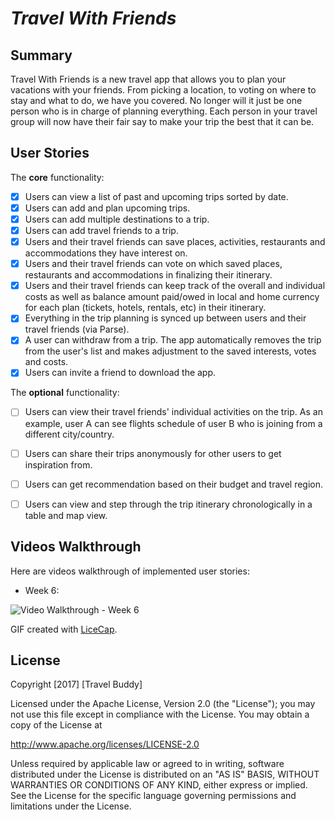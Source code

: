 # *Travel With Friends*

## Summary
Travel With Friends is a new travel app that allows you to plan your vacations with your friends. From picking a location, to voting on where to stay and what to do, we have you covered. No longer will it just be one person who is in charge of planning everything. Each person in your travel group will now have their fair say to make your trip the best that it can be.

## User Stories

The **core** functionality:

- [x] Users can view a list of past and upcoming trips sorted by date.
- [x] Users can add and plan upcoming trips.
- [x] Users can add multiple destinations to a trip.
- [x] Users can add travel friends to a trip.
- [X] Users and their travel friends can save places, activities, restaurants and accommodations they have interest on.
- [X] Users and their travel friends can vote on which saved places, restaurants and accommodations in finalizing their itinerary.
- [X] Users and their travel friends can keep track of the overall and individual costs as well as balance amount paid/owed in local and home currency for each plan (tickets, hotels, rentals, etc) in their itinerary.
- [X] Everything in the trip planning is synced up between users and their travel friends (via Parse).
- [X] A user can withdraw from a trip. The app automatically removes the trip from the user's list and makes adjustment to the saved interests, votes and costs.
- [x] Users can invite a friend to download the app.

The **optional** functionality:

- [ ] Users can view their travel friends' individual activities on the trip. As an example, user A can see flights schedule of user B who is joining from a different city/country.
- [ ] Users can share their trips anonymously for other users to get inspiration from.
- [ ] Users can get recommendation based on their budget and travel region.
- [ ] Users can view and step through the trip itinerary chronologically in a table and map view.




## Videos Walkthrough

Here are videos walkthrough of implemented user stories:

- Week 6:
<img src='Travel%20With%20Friends%20Demo/travel-with-friends-week6.gif' title='Video Walkthrough - Week 6' width='' alt='Video Walkthrough - Week 6' />

GIF created with [LiceCap](http://www.cockos.com/licecap/).




## License

Copyright [2017] [Travel Buddy]

Licensed under the Apache License, Version 2.0 (the "License");
you may not use this file except in compliance with the License.
You may obtain a copy of the License at

http://www.apache.org/licenses/LICENSE-2.0

Unless required by applicable law or agreed to in writing, software
distributed under the License is distributed on an "AS IS" BASIS,
WITHOUT WARRANTIES OR CONDITIONS OF ANY KIND, either express or implied.
See the License for the specific language governing permissions and
limitations under the License.
